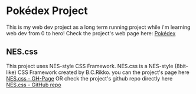 # Pokédex Project

This is my web dev project as a long term running project while i'm learning web dev from 0 to hero!
Check the project's web page here: 
[Pokédex](https://xenomshox.github.io/Pokedex/index.html)

## NES.css

This project uses NES-style CSS Framework.
NES.css is a NES-style (8bit-like) CSS Framework created by B.C.Rikko.
you can the project's page here [NES.css - GH-Page](https://nostalgic-css.github.io/NES.css/)
OR check the project's github repo directly here [NES.css - GitHub repo](https://github.com/nostalgic-css/NES.css)
